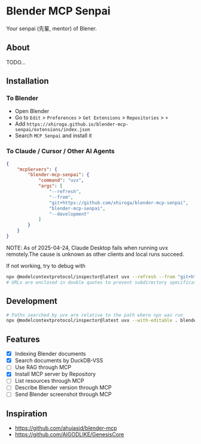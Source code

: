 # Blender MCP Senpai

Your senpai (先輩, mentor) of Blener.

## About

TODO...

## Installation

### To Blender

- Open Blender
- Go to `Edit` > `Preferences` > `Get Extensions` > `Repositories` > `+`
- Add `https://xhiroga.github.io/blender-mcp-senpai/extensions/index.json`
- Search `MCP Senpai` and install it

### To Claude / Cursor / Other AI Agents

```json
{
    "mcpServers": {
        "blender-mcp-senpai": {
            "command": "uvx",
            "args": [
                "--refresh",
                "--from",
                "git+https://github.com/xhiroga/blender-mcp-senpai",
                "blender-mcp-senpai",
                "--development"
            ]
        }
    }
}
```

NOTE: As of 2025-04-24, Claude Desktop fails when running uvx remotely.The cause is unknown as other clients and local runs succeed.

If not working, try to debug with

```sh
npx @modelcontextprotocol/inspector@latest uvx --refresh --from "git+https://github.com/xhiroga/blender-mcp-senpai" blender-mcp-senpai --development
# URLs are enclosed in double quotes to prevent subdirectory specifications from being regarded as comments.
```

## Development

```sh
# Paths searched by uvx are relative to the path where npx was run
npx @modelcontextprotocol/inspector@latest uvx --with-editable . blender-mcp-senpai --development
```

## Features

- [x] Indexing Blender documents
- [x] Search documents by DuckDB-VSS
- [ ] Use RAG through MCP
- [x] Install MCP server by Repository
- [ ] List resources through MCP
- [ ] Describe Blender version through MCP
- [ ] Send Blender screenshot through MCP

## Inspiration

- https://github.com/ahujasid/blender-mcp
- https://github.com/AIGODLIKE/GenesisCore
